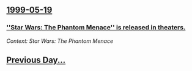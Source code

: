 ## [1999-05-19](/news/1999/05/19/index.md)

### [ ''Star Wars: The Phantom Menace'' is released in theaters.](/news/1999/05/19/star-wars-the-phantom-menace-is-released-in-theaters.md)
_Context: Star Wars: The Phantom Menace_

## [Previous Day...](/news/1999/05/18/index.md)

